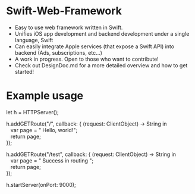 # Swift-Web-Framework
* Easy to use web framework written in Swift.  
* Unifies iOS app development and backend development under a single language, Swift  
* Can easily integrate Apple services (that expose a Swift API) into backend (Ads, subscriptions, etc...)   
* A work in progress. Open to those who want to contribute!
* Check out DesignDoc.md for a more detailed overview and how to get started!

# Example usage
let h = HTTPServer();  

h.addGETRoute("/", callback: { (request: ClientObject) -> String in  
&nbsp;&nbsp;&nbsp;var page = "<html> Hello, world!</html>";  
&nbsp;&nbsp;&nbsp;return page;  
});  

h.addGETRoute("/test", callback: { (request: ClientObject) -> String in  
&nbsp;&nbsp;&nbsp;var page = "<html> Success in routing </html>";  
&nbsp;&nbsp;&nbsp;return page;  
});  

h.startServer(onPort: 9000);
